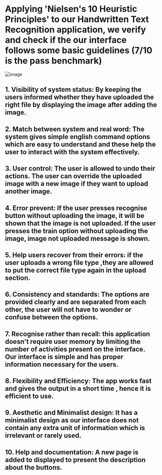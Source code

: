 # Applying 'Nielsen's 10 Heuristic Principles' to our Handwritten Text Recognition application, we verify and check if the our interface follows some basic guidelines (7/10 is the pass benchmark)
![image](https://user-images.githubusercontent.com/59141222/124092609-ae48cc00-da74-11eb-95c2-aca2a4801606.png)

## 1. Visibility of system status: By keeping the users informed whether they have uploaded the right file by displaying the image after adding the image.
## 2. Match between system and real word: The system gives simple english command options which are easy to understand and these help the user to interact with the system effectively.
## 3. User control: The user is allowed to undo their actions. The user can override the uploaded image with a new image if they want to upload another image.
## 4. Error prevent: If the user presses recognise button without uploading the image, it will be shown that the image is not uploaded. If the user presses the train option without uploading the image, image not uploaded message is shown.
## 5. Help users recover from their errors: if the user uploads a wrong file type ,they are allowed to put the correct file type again in the upload section.
## 6. Consistency and standards: The options are provided clearly and are separated from each other, the user will not have to wonder or confuse between the options.
## 7. Recognise rather than recall: this application doesn't require user memory by limiting the number of activities present on the interface. Our interface is simple and has proper information necessary for the users.
## 8. Flexibility and Efficiency: The app works fast and gives the output in a short time , hence it is efficient to use.
## 9. Aesthetic and Minimalist design: It has a minimalist design as our interface does not contain any extra unit of information which is irrelevant or rarely used.
## 10. Help and documentation: A new page is added to displayed to present the description about the buttons.
